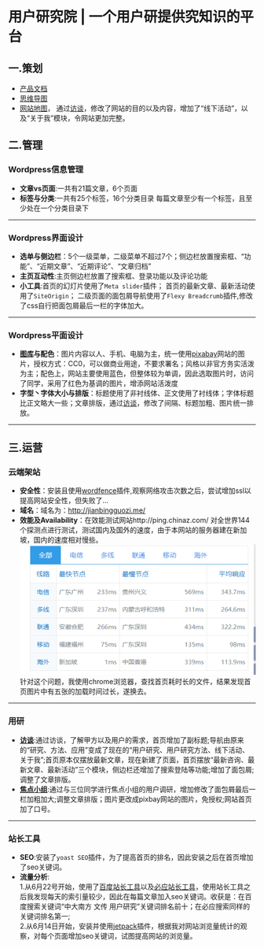 # 用户研究院 | 一个用户研提供究知识的平台
## 一.策划
* [产品文档](https://github.com/KOUJII/website/blob/master/%E4%BA%A7%E5%93%81%E6%96%87%E6%A1%A3.docx)
* [思维导图](https://github.com/KOUJII/website/blob/master/%E7%94%A8%E6%88%B7%E7%A0%94%E7%A9%B6%E9%99%A2%EF%BC%88%E6%80%9D%E7%BB%B4%E5%AF%BC%E5%9B%BE%EF%BC%89.png)
* [网站地图](https://github.com/KOUJII/website/blob/master/%E7%94%A8%E6%88%B7%E7%A0%94%E7%A9%B6%E9%99%A2%EF%BC%88%E7%BD%91%E7%AB%99%E5%9C%B0%E5%9B%BE%EF%BC%89.png)， 
通过[访谈](https://github.com/KOUJII/website/blob/master/%E8%AE%BF%E8%B0%88.md)，修改了网站的目的以及内容，增加了“线下活动”，以及“关于我”模块，令网站更加完整。

## 二.管理
### Wordpress信息管理 
* **文章vs页面**:一共有21篇文章，6个页面
* **标签与分类**:一共有25个标签，16个分类目录
每篇文章至少有一个标签，且至少处在一个分类目录下
***

### Wordpress界面设计
* **选单与侧边栏**：5个一级菜单，二级菜单不超过7个；侧边栏放置搜索框、“功能”、“近期文章”、“近期评论”、“文章归档”
* **主页互动性**:主页侧边栏放置了搜索框、登录功能以及评论功能
* **小工具**:首页的幻灯片使用了`Meta slider`插件；
首页的最新文章、最新活动使用了`SiteOrigin`；
   二级页面的面包屑导航使用了`Flexy Breadcrumb`插件,修改了css自行把面包屑最后一栏的字体加大。
***
### Wordpress平面设计
* **[图库](https://github.com/KOUJII/website/tree/master/%E5%9B%BE%E5%BA%93)与配色**：图片内容以人、手机、电脑为主，统一使用[pixabay](https://pixabay.com/)网站的图片，授权方式：CC0，可以做商业用途，不要求署名；风格以非官方务实活泼为主；配色上，网站主要使用蓝色，但整体较为单调，因此选取图片时，访问了同学，采用了红色为基调的图片，增添网站活泼度
* **字型丶字体大小与排版**：标题使用了非衬线体、正文使用了衬线体；字体标题比正文略大一些；文章排版，通过[访谈]("/访谈稿.md")，修改了间隔、标题加粗、图片统一排放。
***
## 三.运营
### 云端架站
* **安全性**：安装且使用[wordfence](https://github.com/KOUJII/website/blob/master/wordfence.png)插件,观察网络攻击次数之后，尝试增加ssl以提高网站安全性，但失败了...
* **域名**：域名为：http://jianbingguozi.me/
* **效能及Availability**：在效能测试网站http://ping.chinaz.com/ 对全世界144个探测点进行测试，测试国内及国外的速度，由于本网站的服务器建在新加坡，国内的速度相对慢些。
![截图](https://github.com/KOUJII/website/blob/master/chrome_2018-07-11_15-34-51.png)
针对这个问题，我使用chrome浏览器，查找首页耗时长的文件，结果发现首页图片中有五张的加载时间过长，遂换去。
***
### 用研 
* **[访谈](https://github.com/KOUJII/website/blob/master/%E8%AE%BF%E8%B0%88.md)**:通过访谈，了解甲方以及用户的需求，首页增加了副标题;导航由原来的“研究、方法、应用”变成了现在的“用户研究、用户研究方法、线下活动、关于我”;首页原本仅摆放最新文章，现在新建了页面，首页摆放“最新咨询、最新文章、最新活动”三个模块，侧边栏还增加了搜索登陆等功能;增加了面包屑;调整了文章排版。
* **[焦点小组](https://github.com/KOUJII/website/blob/master/%E7%84%A6%E7%82%B9%E5%B0%8F%E7%BB%84.md)**:通过与三位同学进行焦点小组的用户调研，增加修改了面包屑最后一栏加粗加大;调整文章排版；图片更改成pixbay网站的图片，免授权;网站首页加了口号。
***
### 站长工具
* **SEO**:安装了`yoast SEO`插件，为了提高首页的排名，因此安装之后在首页增加了seo关键词。
* **流量分析**:  
1.从6月22号开始，使用了[百度站长工具](https://github.com/KOUJII/website/blob/master/%E7%99%BE%E5%BA%A6%E7%B4%A2%E5%BC%95%E9%87%8F.png)以及[必应站长工具](https://github.com/KOUJII/website/blob/master/%E5%BF%85%E5%BA%94%E7%AB%99%E9%95%BF%E5%B7%A5%E5%85%B7.png)，使用站长工具之后我发现每天的索引量较少，因此在每篇文章加入seo关键词。收获是：在百度搜索关键词“中大南方 文传 用户研究”关键词排名前十；在必应搜索同样的关键词排名第一;  
2.从6月14日开始，安装并使用[jetpack](https://github.com/KOUJII/website/blob/master/jetpack.png)插件，根据我对网站浏览量统计的观察，对每个页面增加seo关键词，试图提高网站的浏览量。


